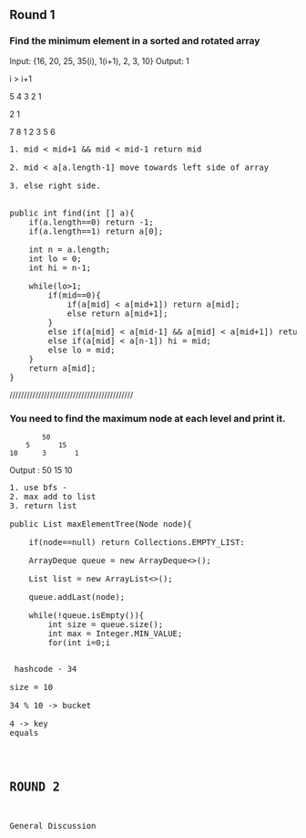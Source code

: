 ## Round 1
### Find the minimum element in a sorted and rotated array

Input: {16, 20, 25, 35(i), 1(i+1), 2, 3, 10}
Output: 1

i > i+1


5 4 3 2 1


2 1

7 8 1 2 3 5 6

<pre>
1. mid < mid+1 && mid < mid-1 return mid

2. mid < a[a.length-1] move towards left side of array

3. else right side.


public int find(int [] a){
	if(a.length==0) return -1;
	if(a.length==1) return a[0]; 

	int n = a.length;
	int lo = 0;
	int hi = n-1;

	while(lo<hi){
		int mid = (lo + hi)>>1;
		if(mid==0){
			if(a[mid] < a[mid+1]) return a[mid];
			else return a[mid+1];
		}
		else if(a[mid] < a[mid-1] && a[mid] < a[mid+1]) return a[mid];
		else if(a[mid] < a[n-1]) hi = mid;
		else lo = mid;
	}
	return a[mid];
}
</pre>

///////////////////////////////////////////

### You need to find the maximum node at each level and print it.


			50
		5       15    
	10		3		1	


Output :
50
15
10

<pre>
1. use bfs -
2. max add to list
3. return list

public List<Integer> maxElementTree(Node node){

	if(node==null) return Collections.EMPTY_LIST:

	ArrayDeque<Node> queue = new ArrayDeque<>();

	List<Integer> list = new ArrayList<>();

	queue.addLast(node);

	while(!queue.isEmpty()){
		int size = queue.size();
		int max = Integer.MIN_VALUE;
		for(int i=0;i<size;i++){
			Node parent = queue.removeFirst();
			max = Math.max(parent.val,max);
			if(parent.left!=null) queue.addLast(parent.left);
			if(parent.right!=null) queue.addLast(parent.right);
		}
		list.add(max);
	}
	return list;
}
</pre>


<pre> hashcode - 34 

size = 10

34 % 10 -> bucket

4 -> key  
equals
</pre>

## ROUND 2

General Discussion
